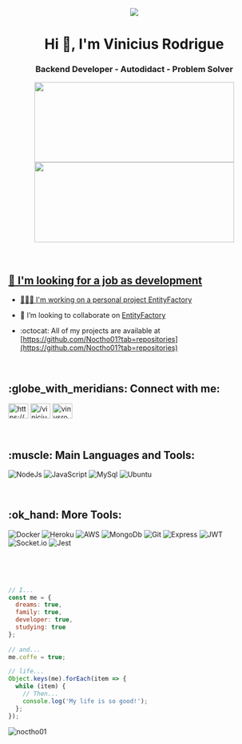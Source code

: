 <p align="center">
<img src="https://user-images.githubusercontent.com/62301853/153274858-7f26191b-5fae-45ae-ad64-4a0592188728.png">
</p>
<h1 align="center">Hi 👋, I'm Vinicius Rodrigue</h1>
<h3 align="center">Backend Developer - Autodidact - Problem Solver</h3>

<div align="center">
  <a href="https://github.com/Noctho01">
  <img height="160em" width="400px" src="https://github-readme-stats.vercel.app/api?username=Noctho01&show_icons=true&theme=tokyonight&include_all_commits=true&count_private=true"> 
  <img height="160em" width="400px" src="https://github-readme-stats.vercel.app/api/top-langs/?username=Noctho01&layout=compact&langs_count=7&theme=tokyonight">
</div>

<br>
<br>

<h2> 🤝 I'm looking for a job as development </h2>

- 👨🏽‍💻 I'm working on a personal project [EntityFactory](https://github.com/Noctho01/EntityFactory)

- 👯 I’m looking to collaborate on [EntityFactory](https://github.com/Noctho01/EntityFactory)

- :octocat: All of my projects are available at [https://github.com/Noctho01?tab=repositories](https://github.com/Noctho01?tab=repositories)

<br>

<h2 align="left">:globe_with_meridians: Connect with me:</h2>
<p align="left">
<a href="https://linkedin.com/in/https://www.linkedin.com/in/vinicius-rodrigues-3b94161a9/" target="blank"><img align="center" src="https://raw.githubusercontent.com/rahuldkjain/github-profile-readme-generator/master/src/images/icons/Social/linked-in-alt.svg" alt="https://www.linkedin.com/in/vinicius-rodrigues-3b94161a9/" height="30" width="40" /></a>
<a href="https://fb.com//vinicius.noctho" target="blank"><img align="center" src="https://raw.githubusercontent.com/rahuldkjain/github-profile-readme-generator/master/src/images/icons/Social/facebook.svg" alt="/vinicius.noctho" height="30" width="40" /></a>
<a href="https://instagram.com/vinysrodrigues" target="blank"><img align="center" src="https://raw.githubusercontent.com/rahuldkjain/github-profile-readme-generator/master/src/images/icons/Social/instagram.svg" alt="vinysrodrigues" height="30" width="40" /></a>
</p>

<br>

<h2 align="left">:muscle: Main Languages and Tools:</h2>
  
![NodeJs](https://img.shields.io/badge/Node.js-339933?style=for-the-badge&logo=nodedotjs&logoColor=white)
![JavaScript](https://img.shields.io/badge/JavaScript-323330?style=for-the-badge&logo=javascript&logoColor=F7DF1E)
![MySql](https://img.shields.io/badge/MySQL-005C84?style=for-the-badge&logo=mysql&logoColor=white)
![Ubuntu](https://img.shields.io/badge/Ubuntu-E95420?style=for-the-badge&logo=ubuntu&logoColor=white)
  
<br>
  
<h2 align="left">:ok_hand: More Tools:</h2>
  
![Docker](https://img.shields.io/badge/Docker-2CA5E0?style=for-the-badge&logo=docker&logoColor=white)
![Heroku](https://img.shields.io/badge/Heroku-430098?style=for-the-badge&logo=heroku&logoColor=white)
![AWS](https://img.shields.io/badge/Amazon_AWS-FF9900?style=for-the-badge&logo=amazonaws&logoColor=white)
![MongoDb](https://img.shields.io/badge/MongoDB-4EA94B?style=for-the-badge&logo=mongodb&logoColor=white)
![Git](https://img.shields.io/badge/GIT-E44C30?style=for-the-badge&logo=git&logoColor=white)
![Express](https://img.shields.io/badge/Express.js-000000?style=for-the-badge&logo=express&logoColor=white)
![JWT](https://img.shields.io/badge/JWT-darkgrey?style=for-the-badge&logo=JSON%20web%20tokens&logoColor=white)
![Socket.io](https://img.shields.io/badge/Socket.io-grey?&style=for-the-badge&logo=Socket.io&logoColor=white)
![Jest](https://img.shields.io/badge/Jest-C21325?style=for-the-badge&logo=jest&logoColor=white)

<br>
<br>
<br>

~~~js
// I...
const me = {
  dreams: true,
  family: true,
  developer: true,
  studying: true
};
  
// and...
me.coffe = true;

// life...
Object.keys(me).forEach(item => {
  while (item) {
    // Then...
    console.log('My life is so good!');
  };
});

~~~
  
<p align="left"> <img src="https://komarev.com/ghpvc/?username=noctho01&label=Profile%20views&color=0e75b6&style=flat" alt="noctho01" /> </p>
